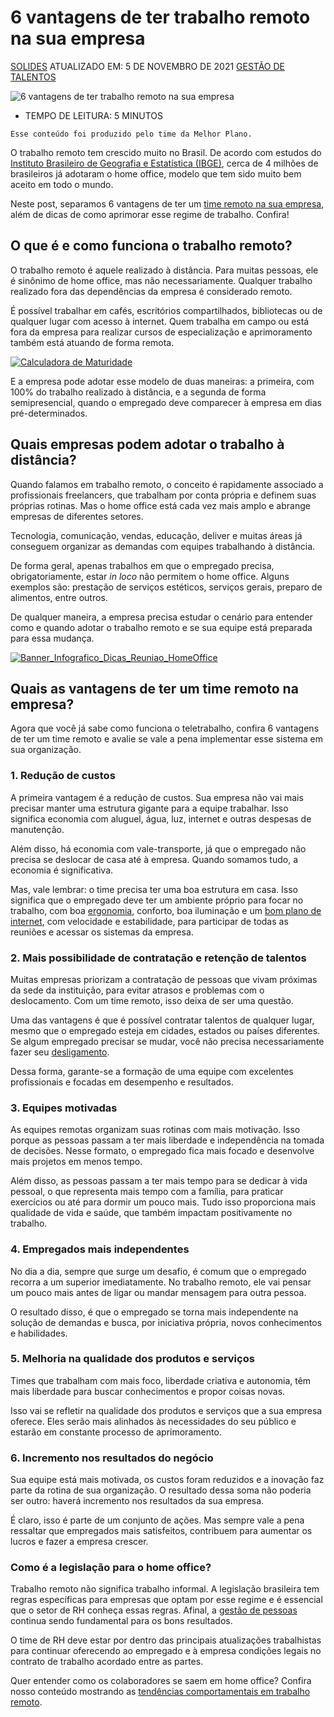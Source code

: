 # 6 vantagens de ter trabalho remoto na sua empresa

[SOLIDES](https://blog.solides.com.br/author/solides/) ATUALIZADO EM: 5 DE NOVEMBRO DE 2021 [GESTÃO DE TALENTOS](https://blog.solides.com.br/category/gestao-de-talentos/)

![6 vantagens de ter trabalho remoto na sua empresa](https://blog.solides.com.br/wp-content/uploads/2020/05/trabalho-remoto-970x637.jpg)

- TEMPO DE LEITURA: 5 MINUTOS

```
Esse conteúdo foi produzido pelo time da Melhor Plano.
```

O trabalho remoto tem crescido muito no Brasil. De acordo com estudos do [Instituto Brasileiro de Geografia e Estatística (IBGE)](https://g1.globo.com/economia/concursos-e-emprego/noticia/2019/12/18/home-office-bateu-recorde-no-brasil-em-2018-diz-ibge.ghtml), cerca de 4 milhões de brasileiros já adotaram o home office, modelo que tem sido muito bem aceito em todo o mundo.

Neste post, separamos 6 vantagens de ter um [time remoto na sua empresa](https://blog.solides.com.br/home-office/), além de dicas de como aprimorar esse regime de trabalho. Confira!

## O que é e como funciona o trabalho remoto?

O trabalho remoto é aquele realizado à distância. Para muitas pessoas, ele é sinônimo de home office, mas não necessariamente. Qualquer trabalho realizado fora das dependências da empresa é considerado remoto.

É possível trabalhar em cafés, escritórios compartilhados, bibliotecas ou de qualquer lugar com acesso à internet. Quem trabalha em campo ou está fora da empresa para realizar cursos de especialização e aprimoramento também está atuando de forma remota.

[![Calculadora de Maturidade](https://f.hubspotusercontent30.net/hubfs/6009739/hub_generated/resized/4e3beba1-5a11-42fd-8882-1c1479f3487f.jpeg)](https://materiais.solides.com.br/cs/c/?cta_guid=3f85941f-3a51-4886-a2d1-5f7496847b20&signature=AAH58kEYOJzy4a2Z5Bdf6iTs231Ni2O-og&placement_guid=b673f26f-45f1-45ba-80ff-ef2124a2d827&click=c4214130-8878-4b3d-8d3c-6b93191f8ec5&hsutk=25b4d4b8b47f8c8ad9ebc028c35c360e&canon=https%3A%2F%2Fblog.solides.com.br%2Fvantagens-de-ter-trabalho-remoto%2F&portal_id=6009739&redirect_url=APefjpHlr1cxTkgCZBWQ1t3x5pwtQQhx5tcu3Jjn6fwNVE18oIM__5H1I6UEhZU03bQ3v6l3cVr0EOFoDBpWBHZ_IFR0DRToaU1ypoD_6mXDjJP36wh2TNsdH1_vqSlLiLxFJxo0XQE4NhPb49bhMUjHpVzwxw3mBqZVCGDnbMu1eLKmkS2z30pIqZ_bXgRoTnJ6a6yD64qblwhpnomVORy33Zu9E4NrMQ&__hstc=237478239.25b4d4b8b47f8c8ad9ebc028c35c360e.1643472222231.1643472222231.1643472222231.1&__hssc=237478239.1.1643472229209&__hsfp=2216275561)

E a empresa pode adotar esse modelo de duas maneiras: a primeira, com 100% do trabalho realizado à distância, e a segunda de forma semipresencial, quando o empregado deve comparecer à empresa em dias pré-determinados.

## Quais empresas podem adotar o trabalho à distância?

Quando falamos em trabalho remoto, o conceito é rapidamente associado a profissionais freelancers, que trabalham por conta própria e definem suas próprias rotinas. Mas o home office está cada vez mais amplo e abrange empresas de diferentes setores.

Tecnologia, comunicação, vendas, educação, deliver e muitas áreas já conseguem organizar as demandas com equipes trabalhando à distância.

De forma geral, apenas trabalhos em que o empregado precisa, obrigatoriamente, estar *in loco* não permitem o home office. Alguns exemplos são: prestação de serviços estéticos, serviços gerais, preparo de alimentos, entre outros.

De qualquer maneira, a empresa precisa estudar o cenário para entender como e quando adotar o trabalho remoto e se sua equipe está preparada para essa mudança.

[![Banner_Infografico_Dicas_Reuniao_HomeOffice](https://cdn2.hubspot.net/hubfs/6009739/hub_generated/resized/6b09eba6-d973-46f3-a63a-c8c93467c998.png)](https://materiais.solides.com.br/cs/c/?cta_guid=23237dcc-5d1e-4251-9e48-71c763a65096&signature=AAH58kEYxeUFiIBC8hOuhPbUaoKA3IzVSg&placement_guid=935ebc0d-3ac3-4353-be18-48a07dd54e97&click=74dd570e-4f5f-4cd8-ba85-3823658606cf&hsutk=25b4d4b8b47f8c8ad9ebc028c35c360e&canon=https%3A%2F%2Fblog.solides.com.br%2Fvantagens-de-ter-trabalho-remoto%2F&portal_id=6009739&redirect_url=APefjpEldFXPi7NP3mL6cpDC6NbrVIeTb8WtsZhCZ8u3GQy3nVW9qlBwiAbUNZnRBNYshYT_DG4Ki4KIoeQnZOQAMdirhnpDZkapH7OlwDKHGHbvXrJdZNqYcxmRJqiJjNjUlaEF6DZ7hGlhr1kn36M5mNYl8x0VMkDvehUPIdQ5gTefOSXR7bI&__hstc=237478239.25b4d4b8b47f8c8ad9ebc028c35c360e.1643472222231.1643472222231.1643472222231.1&__hssc=237478239.1.1643472229209&__hsfp=2216275561)

## Quais as vantagens de ter um time remoto na empresa?

Agora que você já sabe como funciona o teletrabalho, confira 6 vantagens de ter um time remoto e avalie se vale a pena implementar esse sistema em sua organização.

### 1. Redução de custos

A primeira vantagem é a redução de custos. Sua empresa não vai mais precisar manter uma estrutura gigante para a equipe trabalhar. Isso significa economia com aluguel, água, luz, internet e outras despesas de manutenção.

Além disso, há economia com vale-transporte, já que o empregado não precisa se deslocar de casa até à empresa. Quando somamos tudo, a economia é significativa.

Mas, vale lembrar: o time precisa ter uma boa estrutura em casa. Isso significa que o empregado deve ter um ambiente próprio para focar no trabalho, com boa [ergonomia](https://www.pontotel.com.br/ergonomia-no-trabalho/), conforto, boa iluminação e um [bom plano de internet](https://melhorplano.net/vivo/vivo-internet), com velocidade e estabilidade, para participar de todas as reuniões e acessar os sistemas da empresa.

### 2. Mais possibilidade de contratação e retenção de talentos

Muitas empresas priorizam a contratação de pessoas que vivam próximas da sede da instituição, para evitar atrasos e problemas com o deslocamento. Com um time remoto, isso deixa de ser uma questão.

Uma das vantagens é que é possível contratar talentos de qualquer lugar, mesmo que o empregado esteja em cidades, estados ou países diferentes. Se algum empregado precisar se mudar, você não precisa necessariamente fazer seu [desligamento](https://blog.solides.com.br/perguntas-para-entrevista-de-desligamento/).

Dessa forma, garante-se a formação de uma equipe com excelentes profissionais e focadas em desempenho e resultados.

### 3. Equipes motivadas

As equipes remotas organizam suas rotinas com mais motivação. Isso porque as pessoas passam a ter mais liberdade e independência na tomada de decisões. Nesse formato, o empregado fica mais focado e desenvolve mais projetos em menos tempo.

Além disso, as pessoas passam a ter mais tempo para se dedicar à vida pessoal, o que representa mais tempo com a família, para praticar exercícios ou até para dormir um pouco mais. Tudo isso proporciona mais qualidade de vida e saúde, que também impactam positivamente no trabalho.

### 4. Empregados mais independentes

No dia a dia, sempre que surge um desafio, é comum que o empregado recorra a um superior imediatamente. No trabalho remoto, ele vai pensar um pouco mais antes de ligar ou mandar mensagem para outra pessoa.

O resultado disso, é que o empregado se torna mais independente na solução de demandas e busca, por iniciativa própria, novos conhecimentos e habilidades.

### 5. Melhoria na qualidade dos produtos e serviços

Times que trabalham com mais foco, liberdade criativa e autonomia, têm mais liberdade para buscar conhecimentos e propor coisas novas. 

Isso vai se refletir na qualidade dos produtos e serviços que a sua empresa oferece. Eles serão mais alinhados às necessidades do seu público e estarão em constante processo de aprimoramento. 

### 6. Incremento nos resultados do negócio

Sua equipe está mais motivada, os custos foram reduzidos e a inovação faz parte da rotina de sua organização. O resultado dessa soma não poderia ser outro: haverá incremento nos resultados da sua empresa.

É claro, isso é parte de um conjunto de ações. Mas sempre vale a pena ressaltar que empregados mais satisfeitos, contribuem para aumentar os lucros e fazer a empresa crescer.

### Como é a legislação para o home office?

Trabalho remoto não significa trabalho informal. A legislação brasileira tem regras específicas para empresas que optam por esse regime e é essencial que o setor de RH conheça essas regras. Afinal, a [gestão de pessoas](https://blog.solides.com.br/guia-completo-de-gestao-de-pessoas/) continua sendo fundamental para os bons resultados.

O time de RH deve estar por dentro das principais atualizações trabalhistas para continuar oferecendo ao empregado e à empresa condições legais no contrato de trabalho acordado entre as partes.

Quer entender como os colaboradores se saem em home office? Confira nosso conteúdo mostrando as [tendências comportamentais em trabalho remoto](https://blog.solides.com.br/home-office-e-perfil-comportamental/).